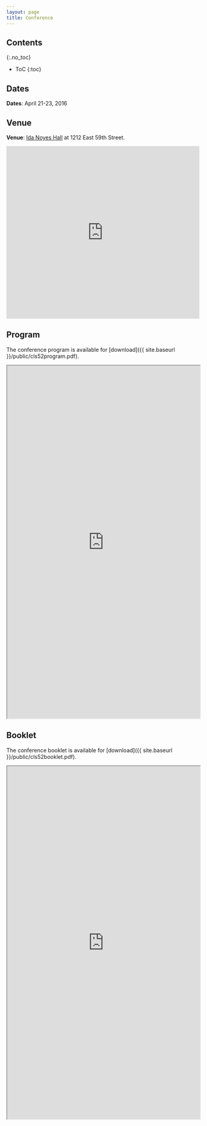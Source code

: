 ```yaml
---
layout: page
title: Conference
---
```


## Contents
{:.no_toc}

* ToC
{:toc}

## Dates

**Dates**: April 21-23, 2016

## Venue

**Venue**: [Ida Noyes Hall](http://maps.uchicago.edu/eastquad/idanoyes.html) at 1212 East 59th Street.

<iframe 
src="https://www.google.com/maps/embed?pb=!1m18!1m12!1m3!1d2974.8609078047984!2d-87.59776848452385!3d41.788211179229364!2m3!1f0!2f0!3f0!3m2!1i1024!2i768!4f13.1!3m3!1m2!1s0x880e2916e43862ed%3A0xb3ed6f8c9e9f6a9a!2sIda+Noyes+Hall%2C+1212+E+59th+St%2C+Chicago%2C+IL+60637!5e0!3m2!1sen!2sus!4v1457771119274" 
width="100%" 
height="450" 
frameborder="0" 
style="border:0" 
allowfullscreen>
</iframe>

## Program

The conference program is available for [download]({{ site.baseurl }}/public/cls52program.pdf).

<iframe 
src="http://docs.google.com/gview?url=orestxherija.github.io/cls/public/cls52program.pdf&embedded=true" 
style="width:100%; height:920px;" 
frameborder="1">
</iframe>

## Booklet

The conference booklet is available for [download]({{ site.baseurl }}/public/cls52booklet.pdf).

<iframe 
src="http://docs.google.com/gview?url=orestxherija.github.io/cls/public/cls52booklet.pdf&embedded=true" 
style="width:100%; height:920px;" 
frameborder="1">
</iframe>